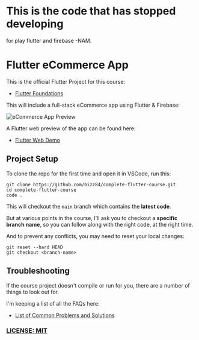 # This is the code that has stopped developing 
for play flutter and firebase
-NAM. 

# Flutter eCommerce App

This is the official Flutter Project for this course:

- [Flutter Foundations](https://codewithandrea.com/courses/flutter-foundations/)

This will include a full-stack eCommerce app using Flutter & Firebase:

![eCommerce App Preview](/.github/images/ecommerce-app-preview.png)

A Flutter web preview of the app can be found here:

- [Flutter Web Demo](https://my-shop-ecommerce-stg.web.app/)

## Project Setup

To clone the repo for the first time and open it in VSCode, run this:

```
git clone https://github.com/bizz84/complete-flutter-course.git
cd complete-flutter-course
code .
```

This will checkout the `main` branch which contains the **latest code**.

But at various points in the course, I'll ask you to checkout a **specific branch name**, so you can follow along with the right code, at the right time.

And to prevent any conflicts, you may need to reset your local changes:

```
git reset --hard HEAD
git checkout <branch-name>
```

## Troubleshooting

If the course project doesn't compile or run for you, there are a number of things to look out for.

I'm keeping a list of all the FAQs here:

- [List of Common Problems and Solutions](https://pro.codewithandrea.com/flutter-foundations/a1-common-problems/a-intro)

### [LICENSE: MIT](../LICENSE.md)